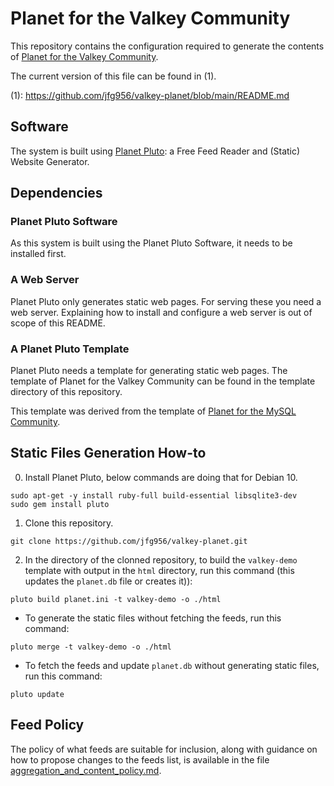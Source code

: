 
<!-- 6789 123456789 123456789 123456789 123456789 123456789 123456789 123456789 -->

# Planet for the Valkey Community

This repository contains the configuration required to generate the contents of
[Planet for the Valkey Community](https://valkey-demo.oursqlcommunity.org/).

The current version of this file can be found in (1).

(1): https://github.com/jfg956/valkey-planet/blob/main/README.md


<!-- 6789 123456789 123456789 123456789 123456789 123456789 123456789 123456789 -->

## Software

The system is built using [Planet Pluto](https://github.com/feedreader): a Free
Feed Reader and (Static) Website Generator.


<!-- 6789 123456789 123456789 123456789 123456789 123456789 123456789 123456789 -->

## Dependencies

### Planet Pluto Software

As this system is built using the Planet Pluto Software, it needs to be installed
first.


### A Web Server

Planet Pluto only generates static web pages.  For serving these you need a web
server.  Explaining how to install and configure a web server is out of scope
of this README.


### A Planet Pluto Template

Planet Pluto needs a template for generating static web pages.  The template of
Planet for the Valkey Community can be found in the template directory of this
repository.

This template was derived from the template of
[Planet for the MySQL Community](https://github.com/oursqlcommunity-org/planet).


<!-- 6789 123456789 123456789 123456789 123456789 123456789 123456789 123456789 -->

## Static Files Generation How-to

0. Install Planet Pluto, below commands are doing that for Debian 10.

```
sudo apt-get -y install ruby-full build-essential libsqlite3-dev
sudo gem install pluto
```

1. Clone this repository.

```
git clone https://github.com/jfg956/valkey-planet.git
```

2. In the directory of the clonned repository, to build the `valkey-demo`
template with output in the `html` directory, run this command (this updates the
`planet.db` file or creates it)):

```
pluto build planet.ini -t valkey-demo -o ./html
```

* To generate the static files without fetching the feeds, run this command:

```
pluto merge -t valkey-demo -o ./html
```

* To fetch the feeds and update `planet.db` without generating static
files, run this command:

```
pluto update
```


<!-- 6789 123456789 123456789 123456789 123456789 123456789 123456789 123456789 -->

## Feed Policy

The policy of what feeds are suitable for inclusion, along with guidance on
how to propose changes to the feeds list, is available in the file
[aggregation_and_content_policy.md](aggregation_and_content_policy.md).


<!-- EOF -->
